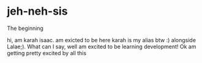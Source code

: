 # jeh-neh-sis
The beginning

hi, am karah isaac. am exicted to be here
karah is my alias btw :)
alongside Lalae;). What can I say, well am excited to be learning development!
Ok am getting pretty excited by all this
<!-- Just learnt about the pull request ;) -->
